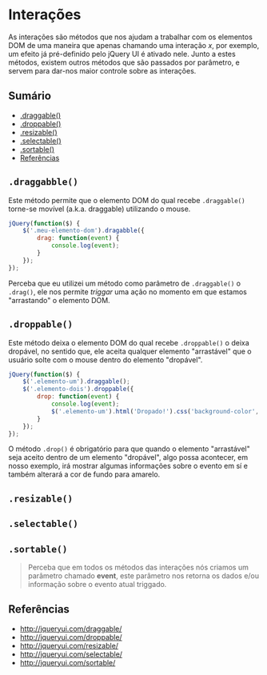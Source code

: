 # Interações

As interações são métodos que nos ajudam a trabalhar com os elementos DOM de uma maneira que apenas chamando uma interação *x*, por exemplo, um efeito já pré-definido pelo jQuery UI é ativado nele. Junto a estes métodos, existem outros métodos que são passados por parâmetro, e servem para dar-nos maior controle sobre as interações.

## Sumário

- [.draggable()](#draggabble)
- [.droppable()](#droppable)
- [.resizable()](#resizable)
- [.selectable()](#selectable)
- [.sortable()](#sortable)
- [Referências](#referências)

## `.draggabble()`

Este método permite que o elemento DOM do qual recebe `.draggable()` torne-se movível (a.k.a. draggable) utilizando o mouse.

```javascript
jQuery(function($) {
    $('.meu-elemento-dom').dragabble({
        drag: function(event) {
            console.log(event);
        }
    });
});
```

Perceba que eu utilizei um método como parâmetro de `.draggable()` o `.drag()`, ele nos permite *triggar* uma ação no momento em que estamos "arrastando" o elemento DOM.

## `.droppable()`

Este método deixa o elemento DOM do qual recebe `.droppable()` o deixa dropável, no sentido que, ele aceita qualquer elemento "arrastável" que o usuário solte com o mouse dentro do elemento "dropável".

```javascript
jQuery(function($) {
    $('.elemento-um').draggable();
    $('.elemento-dois').droppable({
        drop: function(event) {
            console.log(event);
            $('.elemento-um').html('Dropado!').css('background-color', 'yellow');
        }
    });
});
```

O método `.drop()` é obrigatório para que quando o elemento "arrastável" seja aceito dentro de um elemento "dropável", algo possa acontecer, em nosso exemplo, irá mostrar algumas informações sobre o evento em sí e também alterará a cor de fundo para amarelo.

## `.resizable()`

## `.selectable()`

## `.sortable()`

> Perceba que em todos os métodos das interações nós criamos um parâmetro chamado **event**, este parâmetro nos retorna os dados e/ou informação sobre o evento atual triggado.

## Referências

- http://jqueryui.com/draggable/
- http://jqueryui.com/droppable/
- http://jqueryui.com/resizable/
- http://jqueryui.com/selectable/
- http://jqueryui.com/sortable/
